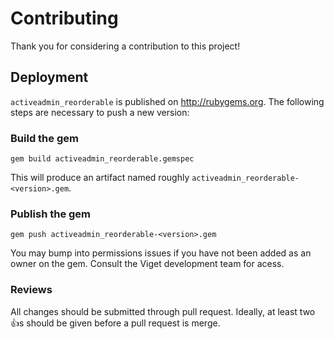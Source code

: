 # Contributing

Thank you for considering a contribution to this project!

## Deployment

`activeadmin_reorderable` is published on http://rubygems.org. The
following steps are necessary to push a new version:

### Build the gem

`gem build activeadmin_reorderable.gemspec`

This will produce an artifact named roughly
`activeadmin_reorderable-<version>.gem`.

### Publish the gem

`gem push activeadmin_reorderable-<version>.gem`

You may bump into permissions issues if you have not been added as an
owner on the gem. Consult the Viget development team for acess.

### Reviews

All changes should be submitted through pull request. Ideally, at
least two :+1:s should be given before a pull request is merge.
